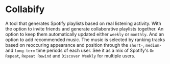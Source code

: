 # Collabify

A tool that generates Spotify playlists based on real listening activity. With the option to invite friends and generate collaborative playlists together. An option to keep them automatically updated either `weekly` or `monthly`. And an option to add recommended music. The music is selected by ranking tracks based on reoccuring appearance and position through the `short-`, `medium-` and `long-term` time periods of each user. See it as a mix of Spotify's `On Repeat`, `Repeat Rewind` and `Discover Weekly` for multiple users.


